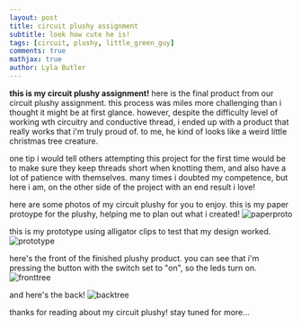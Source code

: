 ```yaml
---
layout: post
title: circuit plushy assignment
subtitle: look how cute he is!
tags: [circuit, plushy, little_green_guy]
comments: true
mathjax: true
author: Lyla Butler
---
```


**this is my circuit plushy assignment!**
here is the final product from our circuit plushy assignment. this process was miles more challenging than i thought it might be at first glance. however, despite the difficulty level of working wth circuitry and conductive thread, i ended up with a product that really works that i'm truly proud of. to me, he kind of looks like a weird little christmas tree creature.

one tip i would tell others attempting this project for the first time would be to make sure they keep threads short when knotting them, and also have a lot of patience with themselves. many times i doubted my competence, but here i am, on the other side of the project with an end result i love!

here are some photos of my circuit plushy for you to enjoy.
this is my paper protoype for the plushy, helping me to plan out what i created!
![paperproto](https://lylafbutler.github.io/assets/img/paperproto.png)

this is my prototype using alligator clips to test that my design worked.
![prototype](https://lylafbutler.github.io/assets/img/prototype.png)

here's the front of the finished plushy product. you can see that i'm pressing the button with the switch set to "on", so the leds turn on.
![fronttree](https://lylafbutler.github.io/assets/img/fronttree.png)

and here's the back!
![backtree](https://lylafbutler.github.io/assets/img/backtree.png)

thanks for reading about my circuit plushy! stay tuned for more...
